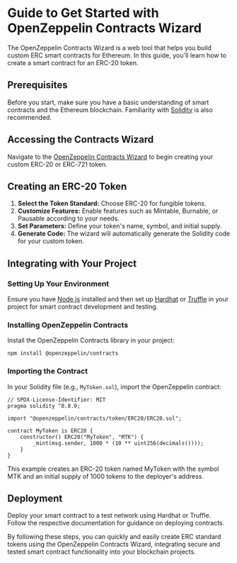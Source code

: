 # Guide to Get Started with OpenZeppelin Contracts Wizard

The OpenZeppelin Contracts Wizard is a web tool that helps you build custom ERC smart contracts for Ethereum. In this guide, you'll learn how to create a smart contract for an ERC-20 token.

## Prerequisites

Before you start, make sure you have a basic understanding of smart contracts and the Ethereum blockchain. Familiarity with [Solidity](https://docs.soliditylang.org/) is also recommended.

## Accessing the Contracts Wizard

Navigate to the [OpenZeppelin Contracts Wizard](https://wizard.openzeppelin.com/) to begin creating your custom ERC-20 or ERC-721 token.

## Creating an ERC-20 Token

1. **Select the Token Standard:** Choose ERC-20 for fungible tokens.
2. **Customize Features:** Enable features such as Mintable, Burnable, or Pausable according to your needs.
3. **Set Parameters:** Define your token's name, symbol, and initial supply.
4. **Generate Code:** The wizard will automatically generate the Solidity code for your custom token.

## Integrating with Your Project

### Setting Up Your Environment

Ensure you have [Node.js](https://nodejs.org/en/) installed and then set up [Hardhat](https://hardhat.org/) or [Truffle](https://www.trufflesuite.com/) in your project for smart contract development and testing.

### Installing OpenZeppelin Contracts

Install the OpenZeppelin Contracts library in your project:

```
npm install @openzeppelin/contracts
```

### Importing the Contract

In your Solidity file (e.g., `MyToken.sol`), import the OpenZeppelin contract:

```solidity
// SPDX-License-Identifier: MIT
pragma solidity ^0.8.0;

import "@openzeppelin/contracts/token/ERC20/ERC20.sol";

contract MyToken is ERC20 {
    constructor() ERC20("MyToken", "MTK") {
        _mint(msg.sender, 1000 * (10 ** uint256(decimals())));
    }
}
```

This example creates an ERC-20 token named MyToken with the symbol MTK and an initial supply of 1000 tokens to the deployer's address.

## Deployment

Deploy your smart contract to a test network using Hardhat or Truffle. Follow the respective documentation for guidance on deploying contracts.

By following these steps, you can quickly and easily create ERC standard tokens using the OpenZeppelin Contracts Wizard, integrating secure and tested smart contract functionality into your blockchain projects.